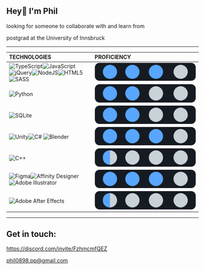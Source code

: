 ## Hey👋 I'm Phil
 looking for someone to collaborate with and learn from
 
 postgrad at the University of Innsbruck


---

TECHNOLOGIES | PROFICIENCY
| :------------ | :-------------- |
![TypeScript](https://img.shields.io/badge/typescript-%23007ACC.svg?style=for-the-badge&logo=typescript&logoColor=white)![JavaScript](https://img.shields.io/badge/javascript-%23323330.svg?style=for-the-badge&logo=javascript&logoColor=%23F7DF1E)![jQuery](https://img.shields.io/badge/jquery-%230769AD.svg?style=for-the-badge&logo=jquery&logoColor=white)![NodeJS](https://img.shields.io/badge/node.js-6DA55F?style=for-the-badge&logo=node.js&logoColor=white)![HTML5](https://img.shields.io/badge/html5-%23E34F26.svg?style=for-the-badge&logo=html5&logoColor=white)![SASS](https://img.shields.io/badge/SASS-hotpink.svg?style=for-the-badge&logo=SASS&logoColor=white)| ![proficiency=proficient](https://raw.githubusercontent.com/philparzer/philparzer/5715296876e74bcf3257e6e981de261d92530291/img/proficient.svg)|
![Python](https://img.shields.io/badge/python-3670A0?style=for-the-badge&logo=python&logoColor=ffdd54)| ![proficiency=mediocre](https://raw.githubusercontent.com/philparzer/philparzer/9eb32b798ba380b05d8603626a8eaa4936fad5f6/img/mediocre.svg)|
![SQLite](https://img.shields.io/badge/sqlite-%2307405e.svg?style=for-the-badge&logo=sqlite&logoColor=white)| ![proficiency=mediocre](https://raw.githubusercontent.com/philparzer/philparzer/9eb32b798ba380b05d8603626a8eaa4936fad5f6/img/mediocre.svg)|
![Unity](https://img.shields.io/badge/unity-%23000000.svg?style=for-the-badge&logo=unity&logoColor=white)![C#](https://img.shields.io/badge/c%23-%23239120.svg?style=for-the-badge&logo=c-sharp&logoColor=white) ![Blender](https://img.shields.io/badge/blender-%23F5792A.svg?style=for-the-badge&logo=blender&logoColor=white)| ![proficiency=proficient](https://raw.githubusercontent.com/philparzer/philparzer/5715296876e74bcf3257e6e981de261d92530291/img/proficient.svg)|
![C++](https://img.shields.io/badge/c++-%2300599C.svg?style=for-the-badge&logo=c%2B%2B&logoColor=white)| ![proficiency=minor](https://raw.githubusercontent.com/philparzer/philparzer/5715296876e74bcf3257e6e981de261d92530291/img/minor.svg)|
![Figma](https://img.shields.io/badge/figma-%23F24E1E.svg?style=for-the-badge&logo=figma&logoColor=white)![Affinity Designer](https://img.shields.io/badge/affinitydesginer-%231B72BE.svg?style=for-the-badge&logo=affinity-designer&logoColor=white)![Adobe Illustrator](https://img.shields.io/badge/adobeillustrator-%23FF9A00.svg?style=for-the-badge&logo=adobeillustrator&logoColor=white)| ![proficiency=proficient](https://raw.githubusercontent.com/philparzer/philparzer/5715296876e74bcf3257e6e981de261d92530291/img/proficient.svg)|
![Adobe After Effects](https://img.shields.io/badge/Adobe%20After%20Effects-9999FF.svg?style=for-the-badge&logo=Adobe%20After%20Effects&logoColor=white)| ![proficiency=minor](https://raw.githubusercontent.com/philparzer/philparzer/5715296876e74bcf3257e6e981de261d92530291/img/minor.svg)|
---

## Get in touch:
 
 https://discord.com/invite/FzhmcmfQEZ
 
 phil0898.pp@gmail.com

<!---
philparzer/philparzer is a ✨ special ✨ repository because its `README.md` (this file) appears on your GitHub profile.
You can click the Preview link to take a look at your changes.
--->
